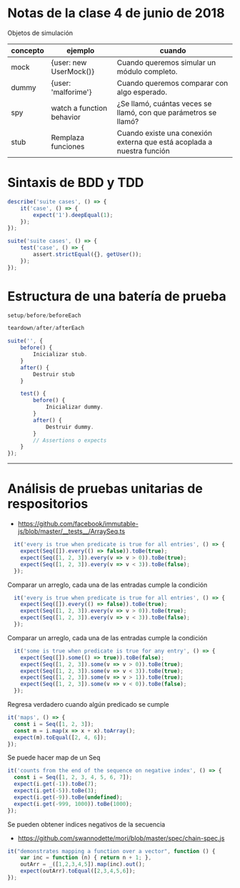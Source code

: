 # Notas de la clase 4 de junio de 2018

Objetos de simulación

|concepto|ejemplo|cuando|
|---|---|---|
|mock | {user: new UserMock()}| Cuando queremos simular un módulo completo.|
|dummy | {user: 'malforime'}|Cuando queremos comparar con algo esperado.|
|spy | watch a function behavior|¿Se llamó, cuántas veces se llamó, con que parámetros se llamó?|
|stub | Remplaza funciones|Cuando existe una conexión externa que está acoplada a nuestra función|

# Sintaxis de BDD y TDD
```javascript
describe('suite cases', () => {
    it('case', () => {
        expect('1').deepEqual(1);
    });
});

suite('suite cases', () => {
    test('case', () => {
        assert.strictEqual({}, getUser());
    });
});
```

# Estructura de una batería de prueba
```javascript
setup/before/beforeEach

teardown/after/afterEach

suite('', {
    before() {
        Inicializar stub.
    }
    after() {
        Destruir stub
    }

    test() {
        before() {
            Inicializar dummy.
        }
        after() {
            Destruir dummy.
        }
        // Assertions o expects
    }
});
```
-------
# Análisis de pruebas unitarias de respositorios

- https://github.com/facebook/immutable-js/blob/master/__tests__/ArraySeq.ts

```javascript
  it('every is true when predicate is true for all entries', () => {
    expect(Seq([]).every(() => false)).toBe(true);
    expect(Seq([1, 2, 3]).every(v => v > 0)).toBe(true);
    expect(Seq([1, 2, 3]).every(v => v < 3)).toBe(false);
  });
```
Comparar un arreglo, cada una de las entradas cumple la condición

```javascript
  it('every is true when predicate is true for all entries', () => {
    expect(Seq([]).every(() => false)).toBe(true);
    expect(Seq([1, 2, 3]).every(v => v > 0)).toBe(true);
    expect(Seq([1, 2, 3]).every(v => v < 3)).toBe(false);
  });
```
Comparar un arreglo, cada una de las entradas cumple la condición
```javascript
  it('some is true when predicate is true for any entry', () => {
    expect(Seq([]).some(() => true)).toBe(false);
    expect(Seq([1, 2, 3]).some(v => v > 0)).toBe(true);
    expect(Seq([1, 2, 3]).some(v => v < 3)).toBe(true);
    expect(Seq([1, 2, 3]).some(v => v > 1)).toBe(true);
    expect(Seq([1, 2, 3]).some(v => v < 0)).toBe(false);
  });
  ```
  Regresa verdadero cuando algún predicado se cumple

  ```javascript
  it('maps', () => {
    const i = Seq([1, 2, 3]);
    const m = i.map(x => x + x).toArray();
    expect(m).toEqual([2, 4, 6]);
  });
  ```
  Se puede hacer map de un Seq

  ```javascript
it('counts from the end of the sequence on negative index', () => {
    const i = Seq([1, 2, 3, 4, 5, 6, 7]);
    expect(i.get(-1)).toBe(7);
    expect(i.get(-5)).toBe(3);
    expect(i.get(-9)).toBe(undefined);
    expect(i.get(-999, 1000)).toBe(1000);
  });
  ```
  Se pueden obtener indices negativos de la secuencia

  - https://github.com/swannodette/mori/blob/master/spec/chain-spec.js
```javascript
it("demonstrates mapping a function over a vector", function () {
    var inc = function (n) { return n + 1; },
    outArr = _([1,2,3,4,5]).map(inc).out();
    expect(outArr).toEqual([2,3,4,5,6]);
});
```
